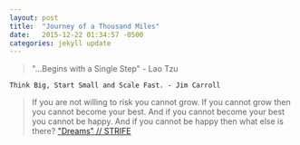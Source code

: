 ```yaml
---
layout: post
title:  "Journey of a Thousand Miles"
date:   2015-12-22 01:34:57 -0500
categories: jekyll update
---
```


> "...Begins with a Single Step" - Lao Tzu

`Think Big, Start Small and Scale Fast. - Jim Carroll`

<!--I want to make existence a better experience for others.-->
<!--At any scale, this is still a big endeavor because you must first understand what can be made better.-->
<!--I tend to start with myself and work to improve the worlds within before I can influence the world at large.-->
<!--My overall goal is to find the processes to improve myself first then hopefully find a way to make it more efficient and effective for others to use those refined processes to improve themselves as well.-->
<!--Bit of an odd goal but I find it worth pursuing.-->

> If you are not willing to risk you cannot grow.
> If you cannot grow then you cannot become your best.
> And if you cannot become your best you cannot be happy.
> And if you cannot be happy then what else is there?
["Dreams" // STRIFE](https://www.youtube.com/watch?v=nO-j1oJW440)
